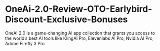 # OneAi-2.0-Review-OTO-Earlybird-Discount-Exclusive-Bonuses
OneAI 2.0 is a game-changing AI app collection that grants you access to the world’s best AI tools like KlingAI Pro, Elevenlabs AI Pro, Nvidia AI Pro, Adobe Firefly 3 Pro
